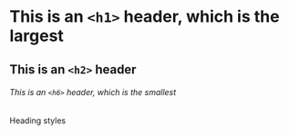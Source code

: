 # This is an `<h1>` header, which is the largest

## This is an `<h2>` header

###### This is an `<h6>` header, which is the smallest

Heading styles
